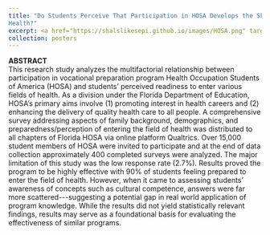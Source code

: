 ```yaml
---
title: "Do Students Perceive That Participation in HOSA Develops the Skills Needed for Careers in
Health?"
excerpt: <a href="https://shalslikesepi.github.io/images/HOSA.png" target="_blank" rel="noreferrer">View Poster Here.</a>
collection: posters
---
```


**ABSTRACT**   
This research study analyzes the multifactorial relationship between participation in vocational preparation program Health Occupation Students of America (HOSA) and students’ perceived readiness to enter various fields of health. As a division under the Florida Department of Education, HOSA’s primary aims involve (1) promoting interest in health careers and (2) enhancing the delivery of quality health care to all people. A comprehensive survey addressing aspects of family background, demographics, and preparedness/perception of entering the field of health was distributed to all chapters of Florida HOSA via online platform Qualtrics. Over 15,000 student members of HOSA were invited to participate and at the end of data collection approximately 400 completed surveys were analyzed. The major limitation of this study was the low response rate (2.7%). Results proved the program to be highly effective with 90% of students feeling prepared to enter the field of health. However, when it came to assessing students’ awareness of concepts such as cultural competence, answers were far more scattered---suggesting a potential gap in real world application of program knowledge. While the results did not yield statistically relevant findings, results may serve as a foundational basis for evaluating the effectiveness of similar programs.
